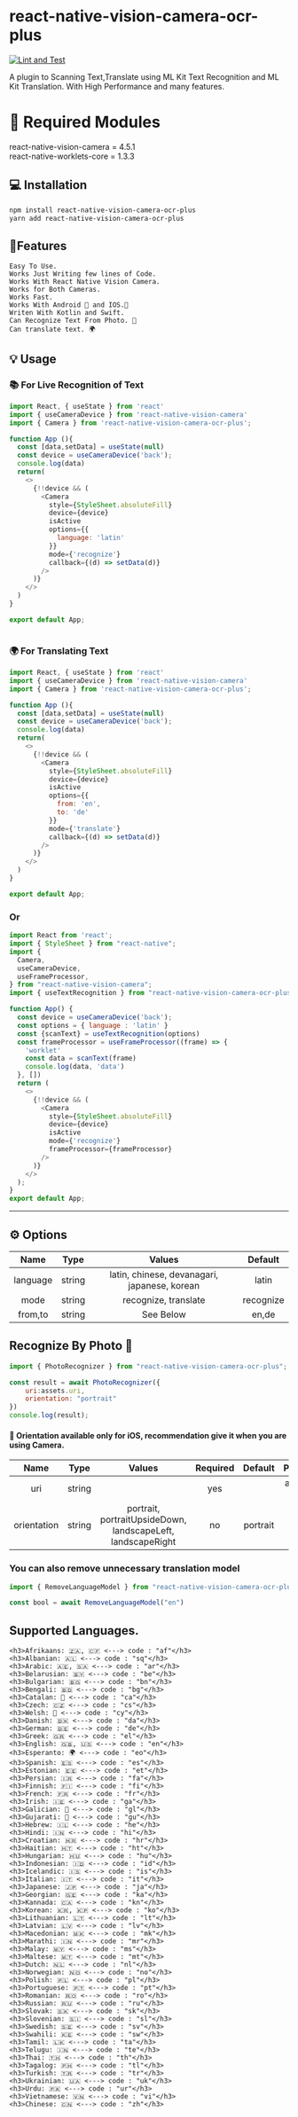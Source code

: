 # react-native-vision-camera-ocr-plus

[![Lint and Test](https://github.com/jamenamcinteer/react-native-vision-camera-ocr-plus/actions/workflows/ci.yml/badge.svg)](https://github.com/jamenamcinteer/react-native-vision-camera-ocr-plus/actions/workflows/ci.yml)

A plugin to Scanning Text,Translate using ML Kit Text Recognition and ML Kit Translation. With High Performance and many features.
# 🚨 Required Modules
react-native-vision-camera = 4.5.1 <br/>
react-native-worklets-core = 1.3.3 <br/>

## 💻 Installation

```sh
npm install react-native-vision-camera-ocr-plus
yarn add react-native-vision-camera-ocr-plus
```
## 👷Features
    Easy To Use.
    Works Just Writing few lines of Code.
    Works With React Native Vision Camera.
    Works for Both Cameras.
    Works Fast.
    Works With Android 🤖 and IOS.📱
    Writen With Kotlin and Swift.
    Can Recognize Text From Photo. 📸
    Can translate text. 🌍

## 💡 Usage
### 📚 For Live Recognition of Text
```js
import React, { useState } from 'react'
import { useCameraDevice } from 'react-native-vision-camera'
import { Camera } from 'react-native-vision-camera-ocr-plus';

function App (){
  const [data,setData] = useState(null)
  const device = useCameraDevice('back');
  console.log(data)
  return(
    <>
      {!!device && (
        <Camera
          style={StyleSheet.absoluteFill}
          device={device}
          isActive
          options={{
            language: 'latin'
          }}
          mode={'recognize'}
          callback={(d) => setData(d)}
        />
      )}
    </>
  )
}

export default App;



```

### 🌍 For Translating Text
```js
import React, { useState } from 'react'
import { useCameraDevice } from 'react-native-vision-camera'
import { Camera } from 'react-native-vision-camera-ocr-plus';

function App (){
  const [data,setData] = useState(null)
  const device = useCameraDevice('back');
  console.log(data)
  return(
    <>
      {!!device && (
        <Camera
          style={StyleSheet.absoluteFill}
          device={device}
          isActive
          options={{
            from: 'en',
            to: 'de'
          }}
          mode={'translate'}
          callback={(d) => setData(d)}
        />
      )}
    </>
  )
}

export default App;

```

### Or

```js
import React from 'react';
import { StyleSheet } from "react-native";
import {
  Camera,
  useCameraDevice,
  useFrameProcessor,
} from "react-native-vision-camera";
import { useTextRecognition } from "react-native-vision-camera-ocr-plus";

function App() {
  const device = useCameraDevice('back');
  const options = { language : 'latin' }
  const {scanText} = useTextRecognition(options)
  const frameProcessor = useFrameProcessor((frame) => {
    'worklet'
    const data = scanText(frame)
    console.log(data, 'data')
  }, [])
  return (
    <>
      {!!device && (
        <Camera
          style={StyleSheet.absoluteFill}
          device={device}
          isActive
          mode={'recognize'}
          frameProcessor={frameProcessor}
        />
      )}
    </>
  );
}
export default App;


```
---
## ⚙️ Options

|   Name   |  Type    |                    Values                    |  Default  |
|:--------:| :---: |:--------------------------------------------:|:---------:|
| language | string | latin, chinese, devanagari, japanese, korean |   latin   |
|   mode   | string |             recognize, translate             | recognize |
| from,to  | string |                  See Below                   |   en,de   |


##  Recognize By Photo 📸

```js
import { PhotoRecognizer } from "react-native-vision-camera-ocr-plus";

const result = await PhotoRecognizer({
    uri:assets.uri,
    orientation: "portrait"
})
console.log(result);

```
<h4>🚨 Orientation available only for iOS, recommendation give it when you are using Camera.</h3>

|    Name     |  Type  |                           Values                            | Required | Default  |   Platform   |
|:-----------:|:------:|:-----------------------------------------------------------:|:--------:|:--------:|:------------:|
|     uri     | string |                                                             |   yes    |          | android, iOS |
| orientation | string | portrait, portraitUpsideDown, landscapeLeft, landscapeRight |    no    | portrait |     iOS      |




### You can also remove unnecessary translation model



```js
import { RemoveLanguageModel } from "react-native-vision-camera-ocr-plus";

const bool = await RemoveLanguageModel("en")
```
<h2>Supported Languages.</h2>

```
<h3>Afrikaans: 🇿🇦, 🇨🇫 <---> code : "af"</h3>
<h3>Albanian: 🇦🇱 <---> code : "sq"</h3>
<h3>Arabic: 🇦🇪, 🇸🇦 <---> code : "ar"</h3>
<h3>Belarusian: 🇧🇾 <---> code : "be"</h3>
<h3>Bulgarian: 🇧🇬 <---> code : "bn"</h3>
<h3>Bengali: 🇧🇩 <---> code : "bg"</h3>
<h3>Catalan: 🏴 <---> code : "ca"</h3>
<h3>Czech: 🇨🇿 <---> code : "cs"</h3>
<h3>Welsh: 🏴󠁧󠁢󠁷󠁬󠁳󠁿 <---> code : "cy"</h3>
<h3>Danish: 🇩🇰 <---> code : "da"</h3>
<h3>German: 🇩🇪 <---> code : "de"</h3>
<h3>Greek: 🇬🇷 <---> code : "el"</h3>
<h3>English: 🇬🇧, 🇺🇸 <---> code : "en"</h3>
<h3>Esperanto: 🌍 <---> code : "eo"</h3>
<h3>Spanish: 🇪🇸 <---> code : "es"</h3>
<h3>Estonian: 🇪🇪 <---> code : "et"</h3>
<h3>Persian: 🇮🇷 <---> code : "fa"</h3>
<h3>Finnish: 🇫🇮 <---> code : "fi"</h3>
<h3>French: 🇫🇷 <---> code : "fr"</h3>
<h3>Irish: 🇮🇪 <---> code : "ga"</h3>
<h3>Galician: 🏴 <---> code : "gl"</h3>
<h3>Gujarati: 🏴 <---> code : "gu"</h3>
<h3>Hebrew: 🇮🇱 <---> code : "he"</h3>
<h3>Hindi: 🇮🇳 <---> code : "hi"</h3>
<h3>Croatian: 🇭🇷 <---> code : "hr"</h3>
<h3>Haitian: 🇭🇹 <---> code : "ht"</h3>
<h3>Hungarian: 🇭🇺 <---> code : "hu"</h3>
<h3>Indonesian: 🇮🇩 <---> code : "id"</h3>
<h3>Icelandic: 🇮🇸 <---> code : "is"</h3>
<h3>Italian: 🇮🇹 <---> code : "it"</h3>
<h3>Japanese: 🇯🇵 <---> code : "ja"</h3>
<h3>Georgian: 🇬🇪 <---> code : "ka"</h3>
<h3>Kannada: 🇨🇦 <---> code : "kn"</h3>
<h3>Korean: 🇰🇷, 🇰🇵 <---> code : "ko"</h3>
<h3>Lithuanian: 🇱🇹 <---> code : "lt"</h3>
<h3>Latvian: 🇱🇻 <---> code : "lv"</h3>
<h3>Macedonian: 🇲🇰 <---> code : "mk"</h3>
<h3>Marathi: 🇮🇳 <---> code : "mr"</h3>
<h3>Malay: 🇲🇾 <---> code : "ms"</h3>
<h3>Maltese: 🇲🇹 <---> code : "mt"</h3>
<h3>Dutch: 🇳🇱 <---> code : "nl"</h3>
<h3>Norwegian: 🇳🇴 <---> code : "no"</h3>
<h3>Polish: 🇵🇱 <---> code : "pl"</h3>
<h3>Portuguese: 🇵🇹 <---> code : "pt"</h3>
<h3>Romanian: 🇷🇴 <---> code : "ro"</h3>
<h3>Russian: 🇷🇺 <---> code : "ru"</h3>
<h3>Slovak: 🇸🇰 <---> code : "sk"</h3>
<h3>Slovenian: 🇸🇮 <---> code : "sl"</h3>
<h3>Swedish: 🇸🇪 <---> code : "sv"</h3>
<h3>Swahili: 🇰🇪 <---> code : "sw"</h3>
<h3>Tamil: 🇱🇰 <---> code : "ta"</h3>
<h3>Telugu: 🇮🇳 <---> code : "te"</h3>
<h3>Thai: 🇹🇭 <---> code : "th"</h3>
<h3>Tagalog: 🇵🇭 <---> code : "tl"</h3>
<h3>Turkish: 🇹🇷 <---> code : "tr"</h3>
<h3>Ukrainian: 🇺🇦 <---> code : "uk"</h3>
<h3>Urdu: 🇵🇰 <---> code : "ur"</h3>
<h3>Vietnamese: 🇻🇳 <---> code : "vi"</h3>
<h3>Chinese: 🇨🇳 <---> code : "zh"</h3>
